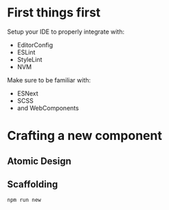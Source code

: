 # First things first

Setup your IDE to properly integrate with:
 - EditorConfig
 - ESLint
 - StyleLint
 - NVM

Make sure to be familiar with:
 - ESNext
 - SCSS
 - and WebComponents

# Crafting a new component

## Atomic Design

## Scaffolding

````sh
npm run new
````
